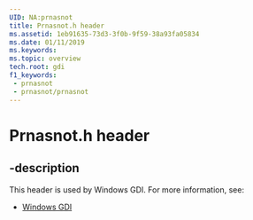 ```yaml
---
UID: NA:prnasnot
title: Prnasnot.h header
ms.assetid: 1eb91635-73d3-3f0b-9f59-38a93fa05834
ms.date: 01/11/2019
ms.keywords: 
ms.topic: overview
tech.root: gdi
f1_keywords:
 - prnasnot
 - prnasnot/prnasnot
---
```


# Prnasnot.h header


## -description

This header is used by Windows GDI. For more information, see:

- [Windows GDI](../_gdi/index.md)

